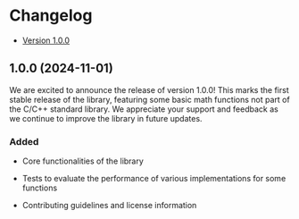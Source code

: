 # Changelog

- [Version 1.0.0](#100-2024-11-01)

## 1.0.0 (2024-11-01)

We are excited to announce the release of version 1.0.0! This marks the first
stable release of the library, featuring some basic math functions not part
of the C/C++ standard library. We appreciate your support and feedback as we
continue to improve the library in future updates.

### Added

- Core functionalities of the library

- Tests to evaluate the performance of various implementations for some
functions

- Contributing guidelines and license information
